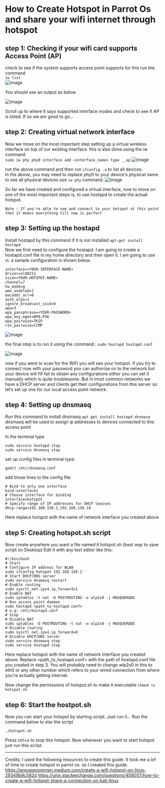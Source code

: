# How to Create Hotspot in Parrot Os and share your wifi internet through hotspot

## step 1: Checking if your wifi card supports Access Point (AP)
check to see if the system supports access point supports for this run the command <br/>
   ```iw list``` <br/>
   ![image](https://github.com/MuhammadJamshaidGhaffar/hotspot-parrot-os/assets/75721211/b4889b6a-d743-46db-8cdc-48e399089ff0)


You should see an output as below

![image](https://github.com/MuhammadJamshaidGhaffar/hotspot-parrot-os/assets/75721211/fb063d18-b3c2-460b-bf3a-642421c6838a)


Scroll up to where it says supported interface modes and check to see if AP is listed. If so we are good to go…

## step 2: Creating virtual network interface
Now we move on the most important step setting up a virtual wireless interface on top of our existing interface. this is also done using the iw command <br/>
```sudo iw phy phy0 interface add <interface_name> type __ap```
![image](https://github.com/MuhammadJamshaidGhaffar/hotspot-parrot-os/assets/75721211/ccb5735e-e5f5-47d8-b71e-b241cf85361f)


run the above command and then run ```ifconfig -a``` to list all devices. <br/>In the above, you may need to replace phy0 to your device's physical name to see all physical devices use ```iw phy``` command.
![image](https://github.com/MuhammadJamshaidGhaffar/hotspot-parrot-os/assets/75721211/57218634-37da-4d04-82d5-5fb4767ee6ba)

So far we have created and configured a virtual interface, now to move on one of the most important steps is, to use hostapd to create the actual hotspot.

```Note : If you're able to see and connect to your hotspot at this point then it means everything till now is perfect```

## step 3: Setting up the hostapd
Install hostapd by this command if it is not installed ```apt-get install hostapd``` <br/>
Now we first need to configure the hostapd. I am going to create a hostapd.conf file in my home directory and then open it. I am going to use vi. a sample configuration is shown below.

```
interface=<YOUR-INTERFACE-NAME>
driver=nl80211
ssid=<YOUR-HOTSPOT-NAME>
channel=7
hw_mode=g
wme_enabled=1
macaddr_acl=0
auth_algs=1
ignore_broadcast_ssid=0
wpa=3
wpa_passphrase=<YOUR-PASSWORD>
wpa_key_mgmt=WPA-PSK
wpa_pairwise=TKIP
rsn_pairwise=CCMP
```
![image](https://github.com/MuhammadJamshaidGhaffar/hotspot-parrot-os/assets/75721211/f25bac7b-09ff-45b6-b8c2-7853bd40b704)

the final step is to run it using the command : ```sudo hostapd hostapd.conf```

![image](https://github.com/MuhammadJamshaidGhaffar/hotspot-parrot-os/assets/75721211/f4df287e-2903-4199-a0bc-9e067665ed8f)

now if you were to scan for the WiFi you will see your hotspot. If you try to connect now with your password you can authorize on to the network but your device will fill fail to obtain any configurations either you can set it manually which is quite troublesome. But in most common networks we have a DHCP server and clients get their configurations from this server so let’s set up one for our local access point network.


## step 4: Setting up dnsmasq

Run this command to install dnsmasq
```apt-get install hostapd dnsmasq```
dnsmasq will be used to assign ip addresses to devices connected to this access point

In the terminal type
```
sudo service hostapd stop
sudo service dnsmasq stop
```
set up config files in terminal type:

 ```gedit /etc/dnsmasq.conf```

 add those lines to the config file:

```
# Bind to only one interface
bind-interfaces
# Choose interface for binding
interface=hotspot
# Specify range of IP addresses for DHCP leasses
dhcp-range=192.168.150.2,192.168.150.10
```
Here replace hotspot with the name of network interface you created above

## step 5: Creating hotspot.sh script
Now create anywhere you want a file named it hotspot.sh (best way to save script on Desktop) Edit it with any text editor like this:

```
#!/bin/bash
# Start
# Configure IP address for WLAN
sudo ifconfig hotspot 192.168.150.1
# Start DHCP/DNS server
sudo service dnsmasq restart
# Enable routing
sudo sysctl net.ipv4.ip_forward=1
# Enable NAT
sudo iptables -t nat -A POSTROUTING -o wlp2s0 -j MASQUERADE
# Run access point daemon
sudo hostapd <path_to_hostapd.conf>
# e.g: /etc/hostapd.conf
# Stop
# Disable NAT
sudo iptables -D POSTROUTING -t nat -o wlp2s0 -j MASQUERADE
# Disable routing
sudo sysctl net.ipv4.ip_forward=0
# Disable DHCP/DNS server
sudo service dnsmasq stop
sudo service hostapd stop
```

Here replace hotspot with the name of network interface you created above.
Replace <path_to_hostapd.conf> with the path of hostapd.conf file you created in step 3.
You will probably need to change wlp2s0 in this to eth0 or any other number which refers to your wired connection from where you're actually getting internet.


Now change the permissions of hotspot.sh to make it executable
```chmod +x hotspot.sh```

## step 6: Start the hostpot.sh

Now you can start your hotspot by starting script. Just run it...  Run the command below to star the script
```
./hotspot.sh
```
Press ctrl+x to stop this hotspot. Now whenever you want to start hotspot just run this script.

------------
Credits:
I used the following resources to create this guide. It took me a lof of time to create hotspot in parrot os. so I created this guide.
https://anooppoommen.medium.com/create-a-wifi-hotspot-on-linux-29349b9c582d
https://unix.stackexchange.com/questions/458057/how-to-create-a-wifi-hotspot-share-a-connection-on-kali-linux

